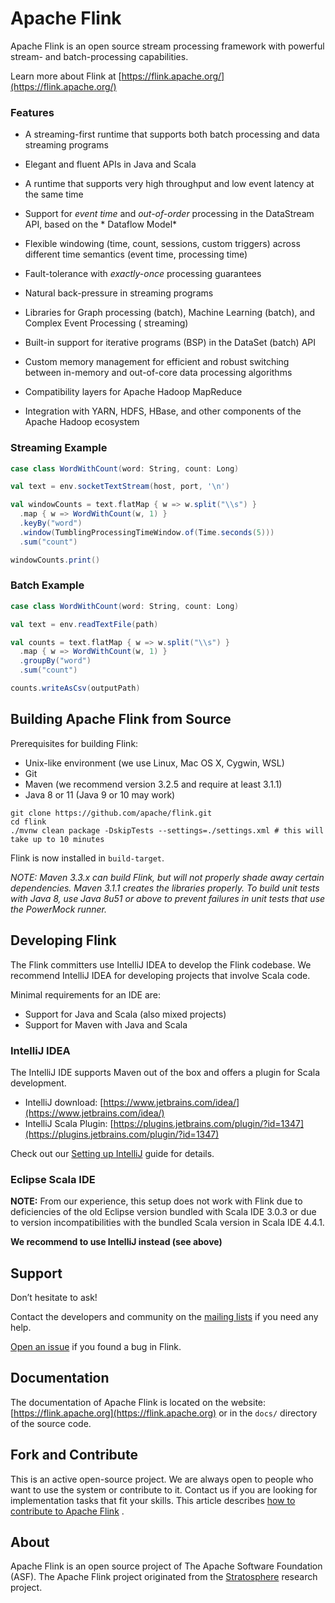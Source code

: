 # Apache Flink

Apache Flink is an open source stream processing framework with powerful stream- and
batch-processing capabilities.

Learn more about Flink at [https://flink.apache.org/](https://flink.apache.org/)

### Features

* A streaming-first runtime that supports both batch processing and data streaming programs

* Elegant and fluent APIs in Java and Scala

* A runtime that supports very high throughput and low event latency at the same time

* Support for *event time* and *out-of-order* processing in the DataStream API, based on the *
  Dataflow Model*

* Flexible windowing (time, count, sessions, custom triggers) across different time semantics (event
  time, processing time)

* Fault-tolerance with *exactly-once* processing guarantees

* Natural back-pressure in streaming programs

* Libraries for Graph processing (batch), Machine Learning (batch), and Complex Event Processing (
  streaming)

* Built-in support for iterative programs (BSP) in the DataSet (batch) API

* Custom memory management for efficient and robust switching between in-memory and out-of-core data
  processing algorithms

* Compatibility layers for Apache Hadoop MapReduce

* Integration with YARN, HDFS, HBase, and other components of the Apache Hadoop ecosystem

### Streaming Example

```scala
case class WordWithCount(word: String, count: Long)

val text = env.socketTextStream(host, port, '\n')

val windowCounts = text.flatMap { w => w.split("\\s") }
  .map { w => WordWithCount(w, 1) }
  .keyBy("word")
  .window(TumblingProcessingTimeWindow.of(Time.seconds(5)))
  .sum("count")

windowCounts.print()
```

### Batch Example

```scala
case class WordWithCount(word: String, count: Long)

val text = env.readTextFile(path)

val counts = text.flatMap { w => w.split("\\s") }
  .map { w => WordWithCount(w, 1) }
  .groupBy("word")
  .sum("count")

counts.writeAsCsv(outputPath)
```

## Building Apache Flink from Source

Prerequisites for building Flink:

* Unix-like environment (we use Linux, Mac OS X, Cygwin, WSL)
* Git
* Maven (we recommend version 3.2.5 and require at least 3.1.1)
* Java 8 or 11 (Java 9 or 10 may work)

```
git clone https://github.com/apache/flink.git
cd flink
./mvnw clean package -DskipTests --settings=./settings.xml # this will take up to 10 minutes
```

Flink is now installed in `build-target`.

*NOTE: Maven 3.3.x can build Flink, but will not properly shade away certain dependencies. Maven
3.1.1 creates the libraries properly. To build unit tests with Java 8, use Java 8u51 or above to
prevent failures in unit tests that use the PowerMock runner.*

## Developing Flink

The Flink committers use IntelliJ IDEA to develop the Flink codebase. We recommend IntelliJ IDEA for
developing projects that involve Scala code.

Minimal requirements for an IDE are:

* Support for Java and Scala (also mixed projects)
* Support for Maven with Java and Scala

### IntelliJ IDEA

The IntelliJ IDE supports Maven out of the box and offers a plugin for Scala development.

* IntelliJ download: [https://www.jetbrains.com/idea/](https://www.jetbrains.com/idea/)
* IntelliJ Scala
  Plugin: [https://plugins.jetbrains.com/plugin/?id=1347](https://plugins.jetbrains.com/plugin/?id=1347)

Check out
our [Setting up IntelliJ](https://ci.apache.org/projects/flink/flink-docs-master/flinkDev/ide_setup.html#intellij-idea)
guide for details.

### Eclipse Scala IDE

**NOTE:** From our experience, this setup does not work with Flink due to deficiencies of the old
Eclipse version bundled with Scala IDE 3.0.3 or due to version incompatibilities with the bundled
Scala version in Scala IDE 4.4.1.

**We recommend to use IntelliJ instead (see above)**

## Support

Don’t hesitate to ask!

Contact the developers and community on
the [mailing lists](https://flink.apache.org/community.html#mailing-lists) if you need any help.

[Open an issue](https://issues.apache.org/jira/browse/FLINK) if you found a bug in Flink.

## Documentation

The documentation of Apache Flink is located on the
website: [https://flink.apache.org](https://flink.apache.org)
or in the `docs/` directory of the source code.

## Fork and Contribute

This is an active open-source project. We are always open to people who want to use the system or
contribute to it. Contact us if you are looking for implementation tasks that fit your skills. This
article
describes [how to contribute to Apache Flink](https://flink.apache.org/contributing/how-to-contribute.html)
.

## About

Apache Flink is an open source project of The Apache Software Foundation (ASF). The Apache Flink
project originated from the [Stratosphere](http://stratosphere.eu) research project.
